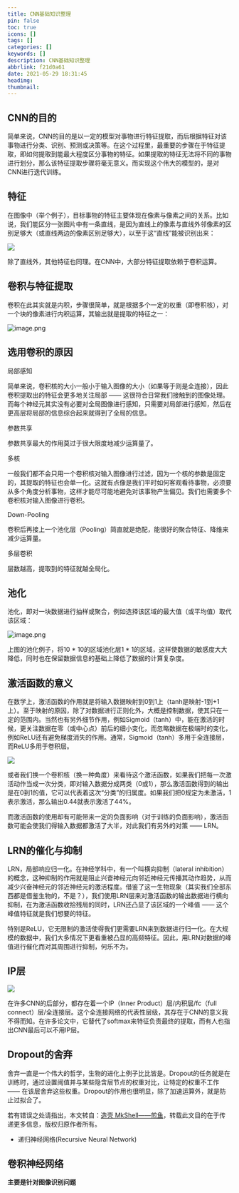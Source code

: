 ```yaml
---
title: CNN基础知识整理
pin: false
toc: true
icons: []
tags: []
categories: []
keywords: []
description: CNN基础知识整理
abbrlink: f21d0a61
date: 2021-05-29 18:31:45
headimg:
thumbnail:
---
```



## CNN的目的

简单来说，CNN的目的是以一定的模型对事物进行特征提取，而后根据特征对该事物进行分类、识别、预测或决策等。在这个过程里，最重要的步骤在于特征提取，即如何提取到能最大程度区分事物的特征。如果提取的特征无法将不同的事物进行划分，那么该特征提取步骤将毫无意义。而实现这个伟大的模型的，是对CNN进行迭代训练。


## 特征

在图像中（举个例子），目标事物的特征主要体现在像素与像素之间的关系。比如说，我们能区分一张图片中有一条直线，是因为直线上的像素与直线外邻像素的区别足够大（或直线两边的像素区别足够大），以至于这“直线”能被识别出来：

![](https://cdn.jsdelivr.net/gh/xzMhehe/StaticFile_CDN/static/img/20210530094815.png)

除了直线外，其他特征也同理。在CNN中，大部分特征提取依赖于卷积运算。

## 卷积与特征提取

卷积在此其实就是内积，步骤很简单，就是根据多个一定的权重（即卷积核），对一个块的像素进行内积运算，其输出就是提取的特征之一：



![image.png](https://source.mkshell.com/2016-09-02-14728212916756.gif)

## 选用卷积的原因

局部感知

简单来说，卷积核的大小一般小于输入图像的大小（如果等于则是全连接），因此卷积提取出的特征会更多地关注局部 —— 这很符合日常我们接触到的图像处理。而每个神经元其实没有必要对全局图像进行感知，只需要对局部进行感知，然后在更高层将局部的信息综合起来就得到了全局的信息。

参数共享

参数共享最大的作用莫过于很大限度地减少运算量了。

多核

一般我们都不会只用一个卷积核对输入图像进行过滤，因为一个核的参数是固定的，其提取的特征也会单一化。这就有点像是我们平时如何客观看待事物，必须要从多个角度分析事物，这样才能尽可能地避免对该事物产生偏见。我们也需要多个卷积核对输入图像进行卷积。

Down-Pooling

卷积后再接上一个池化层（Pooling）简直就是绝配，能很好的聚合特征、降维来减少运算量。

多层卷积

层数越高，提取到的特征就越全局化。

## 池化

池化，即对一块数据进行抽样或聚合，例如选择该区域的最大值（或平均值）取代该区域：


![image.png](https://source.mkshell.com/2016-09-02-14728222809788.gif)

上图的池化例子，将10 * 10的区域池化层1 * 1的区域，这样使数据的敏感度大大降低，同时也在保留数据信息的基础上降低了数据的计算复杂度。

## 激活函数的意义

在数学上，激活函数的作用就是将输入数据映射到0到1上（tanh是映射-1到+1上）。至于映射的原因，除了对数据进行正则化外，大概是控制数据，使其只在一定的范围内。当然也有另外细节作用，例如Sigmoid（tanh）中，能在激活的时候，更关注数据在零（或中心点）前后的细小变化，而忽略数据在极端时的变化，例如ReLU还有避免梯度消失的作用。通常，Sigmoid（tanh）多用于全连接层，而ReLU多用于卷积层。




![](https://cdn.jsdelivr.net/gh/xzMhehe/StaticFile_CDN/static/img/20210530095109.png)

或者我们换一个卷积核（换一种角度）来看待这个激活函数，如果我们把每一次激活动作当成一次分类，即对输入数据分成两类（0或1），那么激活函数得到的输出是在0到1的值，它可以代表着这次“分类”的归属度。如果我们把0规定为未激活，1表示激活，那么输出0.44就表示激活了44%。

而激活函数的使用却有可能带来一定的负面影响（对于训练的负面影响），激活函数可能会使我们得输入数据都激活了大半，对此我们有另外的对策 —— LRN。

## LRN的催化与抑制
LRN，局部响应归一化。在神经学科中，有一个叫横向抑制（lateral inhibition）的概念，这种抑制的作用就是阻止兴奋神经元向邻近神经元传播其动作趋势，从而减少兴奋神经元的邻近神经元的激活程度。借鉴了这一生物现象（其实我们全部东西都是借鉴生物的，不是？），我们使用LRN层来对激活函数的输出数据进行横向抑制，在为激活函数收拾残局的同时，LRN还凸显了该区域的一个峰值 —— 这个峰值特征就是我们想要的特征。

特别是ReLU，它无限制的激活使得我们更需要LRN来到数据进行归一化。在大规模的数据中，我们大多情况下更看重被凸显的高频特征。因此，用LRN对数据的峰值进行催化而对其周围进行抑制，何乐不为。

## IP层

![](https://cdn.jsdelivr.net/gh/xzMhehe/StaticFile_CDN/static/img/20210530095134.png)


在许多CNN的后部分，都存在着一个IP（Inner Product）层/内积层/fc（full connect）层/全连接层。这个全连接网络的代表性层级，其存在于CNN的意义我不得而知。在许多论文中，它替代了softmax来特征负责最终的提取，而有人也指出CNN最后可以不用IP层。

## Dropout的舍弃
舍弃一直是一个伟大的哲学，生物的进化上例子比比皆是。Dropout的任务就是在训练时，通过设置阈值并与某些隐含层节点的权重对比，让特定的权重不工作 —— 在该层舍弃这些权重。Dropout的作用也很明显，除了加速运算外，就是防止过拟合了。

若有错误之处请指出，本文转自：[造壳 MkShell——煎鱼](https://www.mkshell.com/thinking-about-cnn/)，转载此文目的在于传递更多信息，版权归原作者所有。
- 递归神经网络(Recursive Neural Network)


## 卷积神经网络
**主要是针对图像识别问题**


